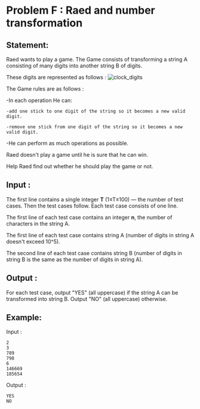 # Problem F : Raed and number transformation

## Statement:

Raed wants to play a game. The Game consists of transforming a string A consisting of many digits into another string B of digits.

These digits are represented as follows :
![clock_digits](https://user-images.githubusercontent.com/65515933/206281361-61b1892d-3533-40bc-ac26-cbc9f0c18e89.jpg)

The Game rules are as follows :

-In each operation He can:

    -add one stick to one digit of the string so it becomes a new valid digit.

    -remove one stick from one digit of the string so it becomes a new valid digit.

-He can perform as much operations as possible.

Raed doesn't play a game until he is sure that he can win.

Help Raed find out whether he should play the game or not.

## Input :
The first line contains a single integer **T** (1≤T≤100) — the number of test cases. Then the test cases follow. Each test case consists of one line.

The first line of each test case contains an integer **n**, the number of characters in the string A.

The first line of each test case contains string A (number of digits in string A doesn't exceed 10^5).

The second line of each test case contains string B (number of digits in string B is the same as the number of digits in string A).


## Output :
For each test case, output "YES" (all uppercase) if the string A can be transformed into string B. Output "NO" (all uppercase) otherwise.  

## Example:
Input :  

```
2
3
789
798
6
146669
185654
```

Output :  

```
YES
NO
```
